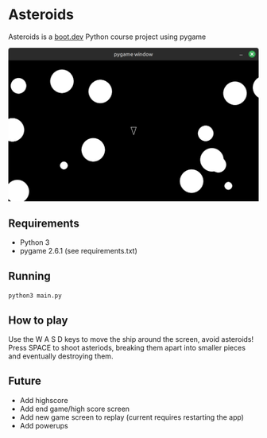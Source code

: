 # Asteroids

Asteroids is a [boot.dev](https://www.boot.dev) Python course project using pygame

![asteroids_image](asteroids.png)

## Requirements
- Python 3
- pygame 2.6.1 (see requirements.txt)

## Running
`python3 main.py`

## How to play
Use the W A S D keys to move the ship around the screen, avoid asteroids!
Press SPACE to shoot asteriods, breaking them apart into smaller pieces and eventually destroying them.

## Future
- Add highscore
- Add end game/high score screen
- Add new game screen to replay (current requires restarting the app)
- Add powerups